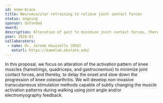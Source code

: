 ```yaml
---
id: knee-brace
title: Neuromuscular retraining to relieve joint contact forces
status: ongoing
sponsor: Unfunded
award: 
description: Alteration of gait to minimize joint contact forces, thereby delaying the onset and slow down the progression of knee osteoarthritis.
year: 2018-01
collaborators:
 - name: Dr. Jerome Hausselle (OSU)
   exturl: https://bammlab.okstate.edu/
---
```

In this proposal, we focus on alteration of the activation pattern of knee muscles (hamstrings, quadriceps, and gastrocnemius) to minimize joint contact forces, and thereby, to delay the onset and slow down the progression of knee osteoarthritis. We will develop non-invasive transcutaneous stimulation methods capable of subtly changing the muscle activation patterns during walking using joint angle and/or electromyography feedback.